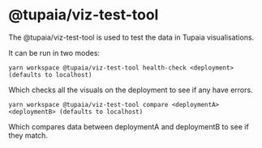 # @tupaia/viz-test-tool

The @tupaia/viz-test-tool is used to test the data in Tupaia visualisations.

It can be run in two modes:

```
yarn workspace @tupaia/viz-test-tool health-check <deployment> (defaults to localhost)
```

Which checks all the visuals on the deployment to see if any have errors.

```
yarn workspace @tupaia/viz-test-tool compare <deploymentA> <deploymentB> (defaults to localhost)
```

Which compares data between deploymentA and deploymentB to see if they match.
